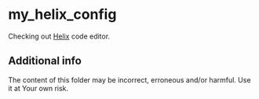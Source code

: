 # my_helix_config

Checking out [Helix](https://helix-editor.com/) code editor.

## Additional info

The content of this folder may be incorrect, erroneous and/or harmful. Use it at Your own risk.
